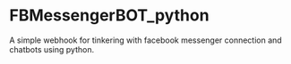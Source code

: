 # FBMessengerBOT_python
A simple webhook for tinkering with facebook messenger connection and chatbots using python.
